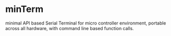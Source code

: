 # minTerm
minimal API based Serial Terminal for micro controller environment, portable across all hardware, with command line based function calls.
